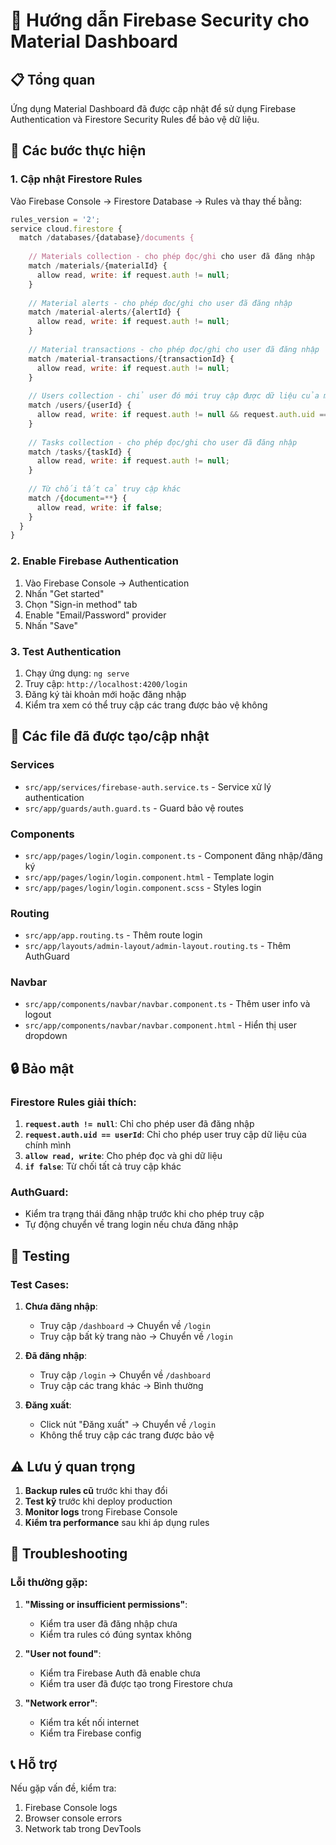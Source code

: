 # 🔐 Hướng dẫn Firebase Security cho Material Dashboard

## 📋 Tổng quan

Ứng dụng Material Dashboard đã được cập nhật để sử dụng Firebase Authentication và Firestore Security Rules để bảo vệ dữ liệu.

## 🚀 Các bước thực hiện

### 1. Cập nhật Firestore Rules

Vào Firebase Console → Firestore Database → Rules và thay thế bằng:

```javascript
rules_version = '2';
service cloud.firestore {
  match /databases/{database}/documents {
    
    // Materials collection - cho phép đọc/ghi cho user đã đăng nhập
    match /materials/{materialId} {
      allow read, write: if request.auth != null;
    }
    
    // Material alerts - cho phép đọc/ghi cho user đã đăng nhập
    match /material-alerts/{alertId} {
      allow read, write: if request.auth != null;
    }
    
    // Material transactions - cho phép đọc/ghi cho user đã đăng nhập
    match /material-transactions/{transactionId} {
      allow read, write: if request.auth != null;
    }
    
    // Users collection - chỉ user đó mới truy cập được dữ liệu của mình
    match /users/{userId} {
      allow read, write: if request.auth != null && request.auth.uid == userId;
    }
    
    // Tasks collection - cho phép đọc/ghi cho user đã đăng nhập
    match /tasks/{taskId} {
      allow read, write: if request.auth != null;
    }
    
    // Từ chối tất cả truy cập khác
    match /{document=**} {
      allow read, write: if false;
    }
  }
}
```

### 2. Enable Firebase Authentication

1. Vào Firebase Console → Authentication
2. Nhấn "Get started"
3. Chọn "Sign-in method" tab
4. Enable "Email/Password" provider
5. Nhấn "Save"

### 3. Test Authentication

1. Chạy ứng dụng: `ng serve`
2. Truy cập: `http://localhost:4200/login`
3. Đăng ký tài khoản mới hoặc đăng nhập
4. Kiểm tra xem có thể truy cập các trang được bảo vệ không

## 🔧 Các file đã được tạo/cập nhật

### Services
- `src/app/services/firebase-auth.service.ts` - Service xử lý authentication
- `src/app/guards/auth.guard.ts` - Guard bảo vệ routes

### Components
- `src/app/pages/login/login.component.ts` - Component đăng nhập/đăng ký
- `src/app/pages/login/login.component.html` - Template login
- `src/app/pages/login/login.component.scss` - Styles login

### Routing
- `src/app/app.routing.ts` - Thêm route login
- `src/app/layouts/admin-layout/admin-layout.routing.ts` - Thêm AuthGuard

### Navbar
- `src/app/components/navbar/navbar.component.ts` - Thêm user info và logout
- `src/app/components/navbar/navbar.component.html` - Hiển thị user dropdown

## 🔒 Bảo mật

### Firestore Rules giải thích:

1. **`request.auth != null`**: Chỉ cho phép user đã đăng nhập
2. **`request.auth.uid == userId`**: Chỉ cho phép user truy cập dữ liệu của chính mình
3. **`allow read, write`**: Cho phép đọc và ghi dữ liệu
4. **`if false`**: Từ chối tất cả truy cập khác

### AuthGuard:
- Kiểm tra trạng thái đăng nhập trước khi cho phép truy cập
- Tự động chuyển về trang login nếu chưa đăng nhập

## 🧪 Testing

### Test Cases:

1. **Chưa đăng nhập**:
   - Truy cập `/dashboard` → Chuyển về `/login`
   - Truy cập bất kỳ trang nào → Chuyển về `/login`

2. **Đã đăng nhập**:
   - Truy cập `/login` → Chuyển về `/dashboard`
   - Truy cập các trang khác → Bình thường

3. **Đăng xuất**:
   - Click nút "Đăng xuất" → Chuyển về `/login`
   - Không thể truy cập các trang được bảo vệ

## ⚠️ Lưu ý quan trọng

1. **Backup rules cũ** trước khi thay đổi
2. **Test kỹ** trước khi deploy production
3. **Monitor logs** trong Firebase Console
4. **Kiểm tra performance** sau khi áp dụng rules

## 🐛 Troubleshooting

### Lỗi thường gặp:

1. **"Missing or insufficient permissions"**:
   - Kiểm tra user đã đăng nhập chưa
   - Kiểm tra rules có đúng syntax không

2. **"User not found"**:
   - Kiểm tra Firebase Auth đã enable chưa
   - Kiểm tra user đã được tạo trong Firestore chưa

3. **"Network error"**:
   - Kiểm tra kết nối internet
   - Kiểm tra Firebase config

## 📞 Hỗ trợ

Nếu gặp vấn đề, kiểm tra:
1. Firebase Console logs
2. Browser console errors
3. Network tab trong DevTools 